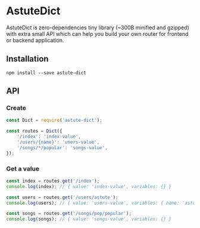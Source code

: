 # AstuteDict

AstuteDict is zero-dependencies tiny library (~300B minified and gzipped) with 
extra small API which can 
help you build your own router for frontend or backend application. 


## Installation

```
npm install --save astute-dict
```

## API

### Create

```js
const Dict = require('astute-dict');

const routes = Dict({
    '/index': 'index-value',
    '/users/{name}': 'users-value',
    '/songs/*/popular': 'songs-value',
});
```

### Get a value

```js
const index = routes.get('/index');
console.log(index); // { value: 'index-value', variables: {} }

const users = routes.get('/users/astute');
console.log(users); // { value: 'users-value', variables: { name: 'astute' } }

const songs = routes.get('/songs/pop/popular');
console.log(songs); // { value: 'songs-value', variables: {} } 
```